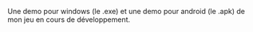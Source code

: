 Une demo pour windows (le .exe) et une demo pour android (le .apk) de mon jeu en cours de développement.
